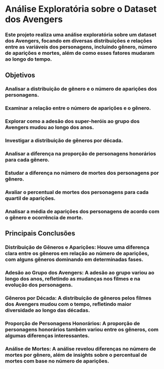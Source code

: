 # Análise Exploratória sobre o Dataset dos Avengers

### Este projeto realiza uma análise exploratória sobre um dataset dos Avengers, focando em diversas distribuições e relações entre as variáveis dos personagens, incluindo gênero, número de aparições e mortes, além de como esses fatores mudaram ao longo do tempo.

## Objetivos
### Analisar a distribuição de gênero e o número de aparições dos personagens.
### Examinar a relação entre o número de aparições e o gênero.
### Explorar como a adesão dos super-heróis ao grupo dos Avengers mudou ao longo dos anos.
### Investigar a distribuição de gêneros por década.
### Analisar a diferença na proporção de personagens honorários para cada gênero.
### Estudar a diferença no número de mortes dos personagens por gênero.
### Avaliar o percentual de mortes dos personagens para cada quartil de aparições.
### Analisar a média de aparições dos personagens de acordo com o gênero e ocorrência de morte.

## Principais Conclusões
### Distribuição de Gêneros e Aparições: Houve uma diferença clara entre os gêneros em relação ao número de aparições, com alguns gêneros dominando em determinadas fases.
### Adesão ao Grupo dos Avengers: A adesão ao grupo variou ao longo dos anos, refletindo as mudanças nos filmes e na evolução dos personagens.
### Gêneros por Década: A distribuição de gêneros pelos filmes dos Avengers mudou com o tempo, refletindo maior diversidade ao longo das décadas.
### Proporção de Personagens Honorários: A proporção de personagens honorários também variou entre os gêneros, com algumas diferenças interessantes.
### Análise de Mortes: A análise revelou diferenças no número de mortes por gênero, além de insights sobre o percentual de mortes com base no número de aparições.
